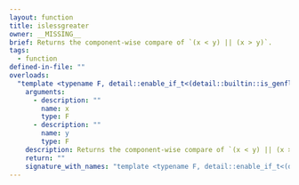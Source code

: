 ```yaml
---
layout: function
title: islessgreater
owner: __MISSING__
brief: Returns the component-wise compare of `(x < y) || (x > y)`.
tags:
  - function
defined-in-file: ""
overloads:
  "template <typename F, detail::enable_if_t<(detail::builtin::is_genfloat<F>::value), int> >\ndetail::matching_integral_t<F> islessgreater(F, F)":
    arguments:
      - description: ""
        name: x
        type: F
      - description: ""
        name: y
        type: F
    description: Returns the component-wise compare of `(x < y) || (x > y)`.
    return: ""
    signature_with_names: "template <typename F, detail::enable_if_t<(detail::builtin::is_genfloat<F>::value), int> >\ndetail::matching_integral_t<F> islessgreater(F x, F y)"
---
```

